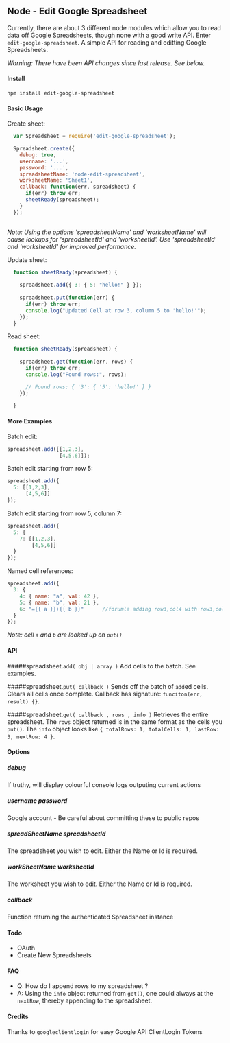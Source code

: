 ## Node - Edit Google Spreadsheet

Currently, there are about 3 different node modules which allow you to read data off Google Spreadsheets, though none with a good write API. Enter `edit-google-spreadsheet`. A simple API for reading and editting Google Spreadsheets.

*Warning: There have been API changes since last release. See below.*

#### Install
```
npm install edit-google-spreadsheet
```

#### Basic Usage

Create sheet:

``` js
  var Spreadsheet = require('edit-google-spreadsheet');

  Spreadsheet.create({
    debug: true,
    username: '...',
    password: '...',
    spreadsheetName: 'node-edit-spreadsheet',
    worksheetName: 'Sheet1',
    callback: function(err, spreadsheet) {
      if(err) throw err;
      sheetReady(spreadsheet);
    }
  });
  
```

*Note: Using the options 'spreadsheetName' and 'worksheetName' will cause lookups for 'spreadsheetId' and 'worksheetId'. Use 'spreadsheetId' and 'worksheetId' for improved performance.*

Update sheet:

``` js
  function sheetReady(spreadsheet) {
  
    spreadsheet.add({ 3: { 5: "hello!" } });
  
    spreadsheet.put(function(err) {
      if(err) throw err;
      console.log("Updated Cell at row 3, column 5 to 'hello!'");
    });
  }
```

Read sheet:

``` js
  function sheetReady(spreadsheet) {
  
    spreadsheet.get(function(err, rows) {
      if(err) throw err;
      console.log("Found rows:", rows);

      // Found rows: { '3': { '5': 'hello!' } }
    });

  }
```

#### More Examples

Batch edit:

``` js
spreadsheet.add([[1,2,3],
                 [4,5,6]]);
```

Batch edit starting from row 5:

``` js
spreadsheet.add({
  5: [[1,2,3],
      [4,5,6]]
});
```

Batch edit starting from row 5, column 7:

``` js
spreadsheet.add({
  5: {
    7: [[1,2,3],
        [4,5,6]]
  }
});
```

Named cell references:
``` js
spreadsheet.add({
  3: {
    4: { name: "a", val: 42 },
    5: { name: "b", val: 21 },
    6: "={{ a }}+{{ b }}"      //forumla adding row3,col4 with row3,col5 => '=C3+C4'
  }
});
```
*Note: cell `a` and `b` are looked up on `put()`*


#### API

#####spreadsheet.`add( obj | array )`
Add cells to the batch. See examples.

#####spreadsheet.`put( callback )`
Sends off the batch of `add`ed cells. Clears all cells once complete. Callback has signature: `funciton(err, result) {}`.

#####spreadsheet.`get( callback , rows , info )`
Retrieves the entire spreadsheet. The `rows` object returned is in the same format as the cells you `put()`. The `info` object looks like `{ totalRows: 1, totalCells: 1, lastRow: 3, nextRow: 4 }`.

#### Options

##### debug
If truthy, will display colourful console logs outputing current actions

##### username password
Google account - Be careful about committing these to public repos

##### spreadSheetName spreadsheetId
The spreadsheet you wish to edit. Either the Name or Id is required.

##### workSheetName worksheetId
The worksheet you wish to edit. Either the Name or Id is required.

##### callback
Function returning the authenticated Spreadsheet instance

#### Todo

* OAuth
* Create New Spreadsheets

#### FAQ

* Q: How do I append rows to my spreadsheet ?
* A: Using the `info` object returned from `get()`, one could always at the `nextRow`, thereby appending to the spreadsheet.

#### Credits

Thanks to `googleclientlogin` for easy Google API ClientLogin Tokens
